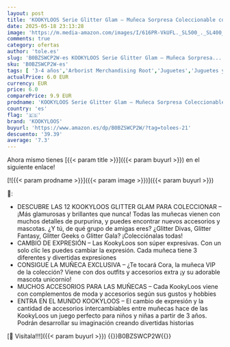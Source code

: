 ```yaml
---
layout: post
title: 'KOOKYLOOS Serie Glitter Glam – Muñeca Sorpresa Coleccionable con Accesorios de Moda  Ropa  Zapatos y Juguetes  con 3 Expresiones Divertidas'
date: 2025-05-18 23:13:28
image: 'https://m.media-amazon.com/images/I/616PR-VkUFL._SL500_._SL400_.jpg'
comments: true
category: ofertas
author: 'tole.es'
slug: 'B0BZSWCP2W-es KOOKYLOOS Serie Glitter Glam – Muñeca Sorpresa...'
sku: 'B0BZSWCP2W-es'
tags: [ '3-4 años','Arborist Merchandising Root','Juguetes','Juguetes y juegos','Muñecas','Muñecas y accesorios','Self Service','Special Features Stores','b6d17eda-2c26-45ed-a098-453a9f96e839_0','b6d17eda-2c26-45ed-a098-453a9f96e839_1801','kookyloos','zapatos','🇪🇸', ]
actualPrice: 6.0 EUR
currency: EUR
price: 6.0
comparePrice: 9.9 EUR
prodname: 'KOOKYLOOS Serie Glitter Glam – Muñeca Sorpresa Coleccionable con Accesorios de Moda  Ropa  Zapatos y Juguetes  con 3 Expresiones Divertidas'
country: 'es'
flag: '🇪🇸'
brand: 'KOOKYLOOS'
buyurl: 'https://www.amazon.es/dp/B0BZSWCP2W/?tag=tolees-21'
descuento: '39.39'
average: '7.3'
---
```


Ahora mismo tienes [{{< param title >}}]({{< param buyurl >}}) en el siguiente enlace!

[![{{< param prodname >}}]({{< param image >}})]({{< param buyurl >}})

🔎:

- DESCUBRE LAS 12 KOOKYLOOS GLITTER GLAM PARA COLECCIONAR – ¡Más glamurosas y brillantes que nunca! Todas las muñecas vienen con muchos detalles de purpurina, y puedes encontrar nuevos accesorios y mascotas. ¿Y tú, de qué grupo de amigas eres? ¿Glitter Divas, Glitter Fantasy, Glitter Geeks o Glitter Gala? ¡Colecciónalas todas!
- CAMBIO DE EXPRESIÓN – Las KookyLoos son súper expresivas. Con un solo clic les puedes cambiar la expresión. Cada muñeca tiene 3 diferentes y divertidas expresiones
- CONSIGUE LA MUÑECA EXCLUSIVA – ¿Te tocará Cora, la muñeca VIP de la colección? Viene con dos outfits y accesorios extra ¡y su adorable mascota unicornio!
- MUCHOS ACCESORIOS PARA LAS MUÑECAS – Cada KookyLoos viene con complementos de moda y accesorios según sus gustos y hobbies
- ENTRA EN EL MUNDO KOOKYLOOS – El cambio de expresión y la cantidad de accesorios intercambiables entre muñecas hace de las KookyLoos un juego perfecto para niños y niñas a partir de 3 años. Podrán desarrollar su imaginación creando divertidas historias

[🛒 Visítala!!!]({{< param buyurl >}})
{{<world>}}B0BZSWCP2W{{</world>}}
